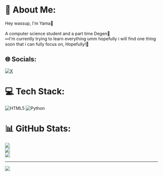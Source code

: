 # 💫 About Me:
Hey wassup, I'm Yama🗻<br><br>A computer science student and a part time Degen🫡
<br>💤I'm currently trying to learn everything umm hopefully i will find one thing soon that i can fully focus on, Hopefully!🎯<br>


## 🌐 Socials:
[![X](https://img.shields.io/badge/X-black.svg?logo=X&logoColor=white)](https://x.com/yamashita271) 

# 💻 Tech Stack:
![HTML5](https://img.shields.io/badge/html5-%23E34F26.svg?style=for-the-badge&logo=html5&logoColor=white) ![Python](https://img.shields.io/badge/python-3670A0?style=for-the-badge&logo=python&logoColor=ffdd54)
# 📊 GitHub Stats:
![](https://github-readme-stats.vercel.app/api?username=yamashita721&theme=dark&hide_border=false&include_all_commits=false&count_private=false)<br/>
![](https://nirzak-streak-stats.vercel.app/?user=yamashita721&theme=dark&hide_border=false)<br/>
![](https://github-readme-stats.vercel.app/api/top-langs/?username=yamashita721&theme=dark&hide_border=false&include_all_commits=false&count_private=false&layout=compact)

---
[![](https://visitcount.itsvg.in/api?id=yamashita721&icon=0&color=0)](https://visitcount.itsvg.in)

<!-- Proudly created with GPRM ( https://gprm.itsvg.in ) -->
